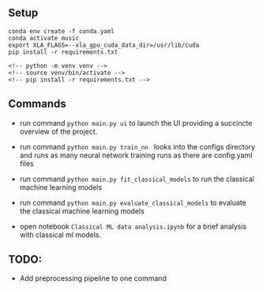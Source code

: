 ## Setup
```
conda env create -f conda.yaml
conda activate music
export XLA_FLAGS=--xla_gpu_cuda_data_dir=/usr/lib/cuda
pip install -r requirements.txt

<!-- python -m venv venv -->
<!-- source venv/bin/activate -->
<!-- pip install -r requirements.txt -->
```

## Commands
- run command ```python main.py ui``` to launch the UI providing a succincte overview of the project.

- run command ```python main.py train_nn ``` looks into the configs directory and runs as many neural network training runs as there are config.yaml files

- run command ```python main.py fit_classical_models``` to run the classical machine learning models

- run command ```python main.py evaluate_classical_models``` to evaluate the classical machine learning models

- open notebook `Classical ML data analysis.ipynb` for a brief analysis with classical ml models.


## TODO:
- Add preprocessing pipeline to one command
